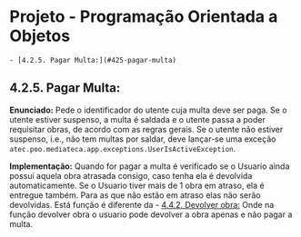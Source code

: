 # Projeto - Programação Orientada a Objetos

    - [4.2.5. Pagar Multa:](#425-pagar-multa)

## 4.2.5. Pagar Multa:

**Enunciado:** Pede o identificador do utente cuja multa deve ser paga. Se o utente estiver suspenso, a multa é saldada e o utente passa a poder requisitar obras, de acordo com as regras gerais. Se o utente não estiver suspenso, i.e., não tem multas por saldar, deve lançar-se uma exceção `atec.poo.mediateca.app.exceptions.UserIsActiveException`.

**Implementação:** Quando for pagar a multa é verificado se o Usuario ainda possui aquela obra atrasada consigo, caso tenha ela é devolvida automaticamente.
  Se o Usuario tiver mais de 1 obra em atraso, ela é entregue também. Para as que não estão em atraso elas não serão devolvidas. 
  Está função é diferente da - [4.4.2. Devolver obra:](#442-devolver-obra) Onde na função devolver obra o usuario pode devolver a obra apenas e não pagar a multa.
